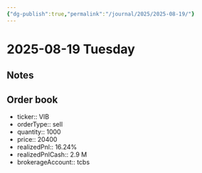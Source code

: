 ```yaml
---
{"dg-publish":true,"permalink":"/journal/2025/2025-08-19/"}
---
```


# 2025-08-19 Tuesday

## Notes

## Order book

- ticker:: VIB
- orderType:: sell
- quantity:: 1000
- price:: 20400
- realizedPnl:: 16.24%
- realizedPnlCash:: 2.9 M
- brokerageAccount:: tcbs
